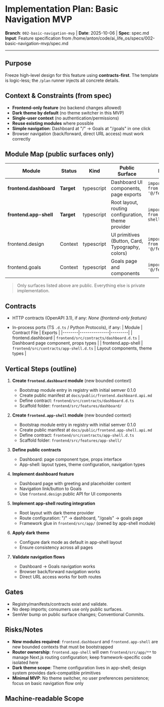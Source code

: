 # Implementation Plan: Basic Navigation MVP

**Branch**: `002-basic-navigation-mvp` | **Date**: 2025-10-06 | **Spec**: spec.md
**Input**: Feature specification from /home/anton/code/ai_life_os/specs/002-basic-navigation-mvp/spec.md

---

## Purpose
Freeze high-level design for this feature using **contracts-first**. The template is logic-less; the `/plan` runner injects all concrete details.

## Context & Constraints (from spec)
- **Frontend-only feature** (no backend changes allowed)
- **Dark theme by default** (no theme switcher in this MVP)
- **Single-user context** (no authentication/permissions)
- **Reuse existing modules** where possible
- **Simple navigation**: Dashboard at "/" → Goals at "/goals" in one click
- Browser navigation (back/forward, direct URL access) must work correctly

## Module Map (public surfaces only)

| Module | Status | Kind | Public Surface | Import Pattern |
|--------|--------|------|---------------|----------------|
| **frontend.dashboard** | **Target** | typescript | Dashboard UI components, page exports | `import * as dashboard from '@/features/dashboard'` |
| **frontend.app-shell** | **Target** | typescript | Root layout, routing configuration, theme provider | `import * as appShell from '@/features/app-shell'` |
| frontend.design | Context | typescript | UI primitives (Button, Card, Typography, colors) | `import * as design from '@/features/design'` |
| frontend.goals | Context | typescript | Goals page and components | `import * as goals from '@/features/goals'` |

> Only surfaces listed above are public. Everything else is private implementation.

## Contracts
- HTTP contracts (OpenAPI 3.1), if any:
  *None (frontend-only feature)*

- In-process ports (TS `.d.ts` / Python Protocols), if any:
  | Module | Contract File | Exports |
  |--------|---------------|---------|
  | frontend.dashboard | `frontend/src/contracts/dashboard.d.ts` | Dashboard page component, props types |
  | frontend.app-shell | `frontend/src/contracts/app-shell.d.ts` | Layout components, theme types |

## Vertical Steps (outline)
1. **Create `frontend.dashboard` module** (new bounded context)
   - Bootstrap module entry in registry with initial semver 0.1.0
   - Create public manifest at `docs/public/frontend.dashboard.api.md`
   - Define contract: `frontend/src/contracts/dashboard.d.ts`
   - Scaffold folder: `frontend/src/features/dashboard/`

2. **Create `frontend.app-shell` module** (new bounded context)
   - Bootstrap module entry in registry with initial semver 0.1.0
   - Create public manifest at `docs/public/frontend.app-shell.api.md`
   - Define contract: `frontend/src/contracts/app-shell.d.ts`
   - Scaffold folder: `frontend/src/features/app-shell/`

3. **Define public contracts**
   - Dashboard: page component type, props interface
   - App-shell: layout types, theme configuration, navigation types

4. **Implement dashboard feature**
   - Dashboard page with greeting and placeholder content
   - Navigation link/button to Goals
   - Use `frontend.design` public API for UI components

5. **Implement app-shell routing integration**
   - Root layout with dark theme provider
   - Route configuration: "/" → dashboard, "/goals" → goals page
   - Framework glue in `frontend/src/app/` (owned by app-shell module)

6. **Apply dark theme**
   - Configure dark mode as default in app-shell layout
   - Ensure consistency across all pages

7. **Validate navigation flows**
   - Dashboard → Goals navigation works
   - Browser back/forward navigation works
   - Direct URL access works for both routes

## Gates
- Registry/manifests/contracts exist and validate.
- No deep imports; consumers use only public surfaces.
- SemVer bump on public surface changes; Conventional Commits.

## Risks/Notes
- **New modules required**: `frontend.dashboard` and `frontend.app-shell` are new bounded contexts that must be bootstrapped
- **Router ownership**: `frontend.app-shell` will own `frontend/src/app/**` to manage Next.js routing configuration; keep framework-specific code isolated here
- **Dark theme scope**: Theme configuration lives in app-shell; design system provides dark-compatible primitives
- **Minimal MVP**: No theme switcher, no user preferences persistence; focus on basic navigation flow only

## Machine-readable Scope
<!-- TARGET_MODULES:BEGIN
frontend.dashboard
frontend.app-shell
TARGET_MODULES:END -->
<!-- ROUTER_OWNER: frontend.app-shell -->
